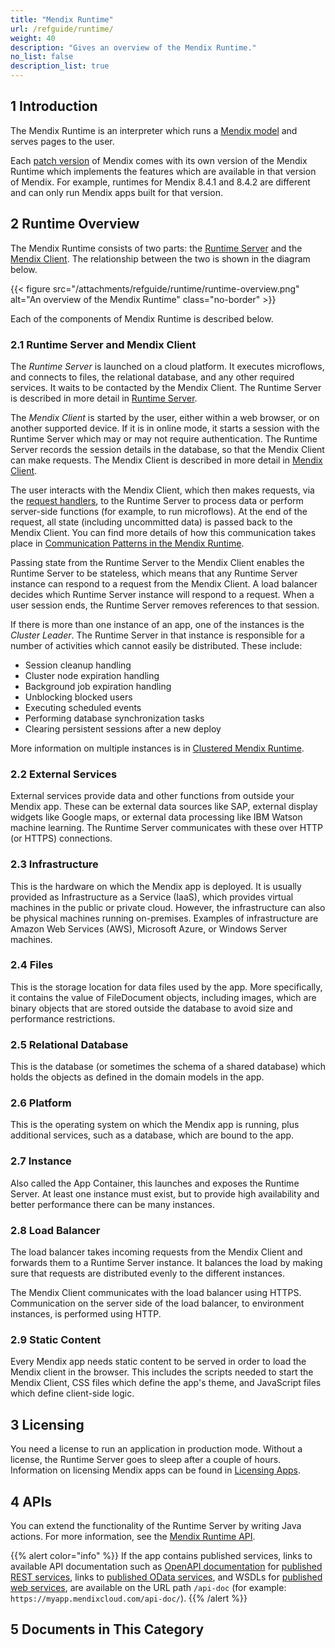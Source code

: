 ```yaml
---
title: "Mendix Runtime"
url: /refguide/runtime/
weight: 40
description: "Gives an overview of the Mendix Runtime."
no_list: false
description_list: true
---
```


## 1 Introduction

The Mendix Runtime is an interpreter which runs a [Mendix model](/apidocs-mxsdk/mxsdk/mendix-metamodel/) and serves pages to the user.

Each [patch version](/releasenotes/studio-pro/lts-mts/) of Mendix comes with its own version of the Mendix Runtime which implements the features which are available in that version of Mendix. For example, runtimes for Mendix 8.4.1 and 8.4.2 are different and can only run Mendix apps built for that version.

## 2 Runtime Overview

The Mendix Runtime consists of two parts: the [Runtime Server](/refguide/runtime-server/) and the [Mendix Client](/refguide/mendix-client/). The relationship between the two is shown in the diagram below.

{{< figure src="/attachments/refguide/runtime/runtime-overview.png" alt="An overview of the Mendix Runtime" class="no-border" >}}

Each of the components of Mendix Runtime is described below.

### 2.1 Runtime Server and Mendix Client

The *Runtime Server* is launched on a cloud platform. It executes microflows, and connects to files, the relational database, and any other required services. It waits to be contacted by the Mendix Client. The Runtime Server is described in more detail in [Runtime Server](/refguide/runtime-server/).

The *Mendix Client* is started by the user, either within a web browser, or on another supported device. If it is in online mode, it starts a session with the Runtime Server which may or may not require authentication. The Runtime Server records the session details in the database, so that the Mendix Client can make requests. The Mendix Client is described in more detail in [Mendix Client](/refguide/mendix-client/).

The user interacts with the Mendix Client, which then makes requests, via the [request handlers](/refguide/request-handlers/), to the Runtime Server to process data or perform server-side functions (for example, to run microflows). At the end of the request, all state (including uncommitted data) is passed back to the Mendix Client. You can find more details of how this communication takes place in [Communication Patterns in the Mendix Runtime](/refguide/communication-patterns/).

Passing state from the Runtime Server to the Mendix Client enables the Runtime Server to be stateless, which means that any Runtime Server instance can respond to a request from the Mendix Client. A load balancer decides which Runtime Server instance will respond to a request. When a user session ends, the Runtime Server removes references to that session.

If there is more than one instance of an app, one of the instances is the *Cluster Leader*. The Runtime Server in that instance is responsible for a number of activities which cannot easily be distributed. These include:

* Session cleanup handling
* Cluster node expiration handling
* Background job expiration handling
* Unblocking blocked users
* Executing scheduled events
* Performing database synchronization tasks
* Clearing persistent sessions after a new deploy

More information on multiple instances is in [Clustered Mendix Runtime](/refguide/clustered-mendix-runtime/).

### 2.2 External Services

External services provide data and other functions from outside your Mendix app. These can be external data sources like SAP, external display widgets like Google maps, or external data processing like IBM Watson machine learning. The Runtime Server communicates with these over HTTP (or HTTPS) connections.

### 2.3 Infrastructure

This is the hardware on which the Mendix app is deployed. It is usually provided as Infrastructure as a Service (IaaS), which provides virtual machines in the public or private cloud. However, the infrastructure can also be physical machines running on-premises. Examples of infrastructure are Amazon Web Services (AWS), Microsoft Azure, or Windows Server machines.

### 2.4 Files

This is the storage location for data files used by the app. More specifically, it contains the value of FileDocument objects, including images, which are binary objects that are stored outside the database to avoid size and performance restrictions.

### 2.5 Relational Database

This is the database (or sometimes the schema of a shared database) which holds the objects as defined in the domain models in the app.

### 2.6 Platform

This is the operating system on which the Mendix app is running, plus additional services, such as a database, which are bound to the app.

### 2.7 Instance

Also called the App Container, this launches and exposes the Runtime Server. At least one instance must exist, but to provide high availability and better performance there can be many instances.

### 2.8 Load Balancer

The load balancer takes incoming requests from the Mendix Client and forwards them to a Runtime Server instance. It balances the load by making sure that requests are distributed evenly to the different instances.

The Mendix Client communicates with the load balancer using HTTPS. Communication on the server side of the load balancer, to environment instances, is performed using HTTP.

### 2.9 Static Content

Every Mendix app needs static content to be served in order to load the Mendix client in the browser. This includes the scripts needed to start the Mendix Client, CSS files which define the app's theme, and JavaScript files which define client-side logic.

## 3 Licensing

You need a license to run an application in production mode. Without a license, the Runtime Server goes to sleep after a couple of hours. Information on licensing Mendix apps can be found in [Licensing Apps](/developerportal/deploy/licensing-apps-outside-mxcloud/).

## 4 APIs

You can extend the functionality of the Runtime Server by writing Java actions. For more information, see the [Mendix Runtime API](/apidocs-mxsdk/apidocs/runtime-api/).

{{% alert color="info" %}}
If the app contains published services, links to available API documentation such as [OpenAPI documentation](/refguide/open-api/) for [published REST services](/refguide/published-rest-services/), links to [published OData services](/refguide/published-odata-services/), and WSDLs for [published web services](/refguide/published-web-services/), are available on the URL path `/api-doc` (for example: `https://myapp.mendixcloud.com/api-doc/`).
{{% /alert %}}

## 5 Documents in This Category
